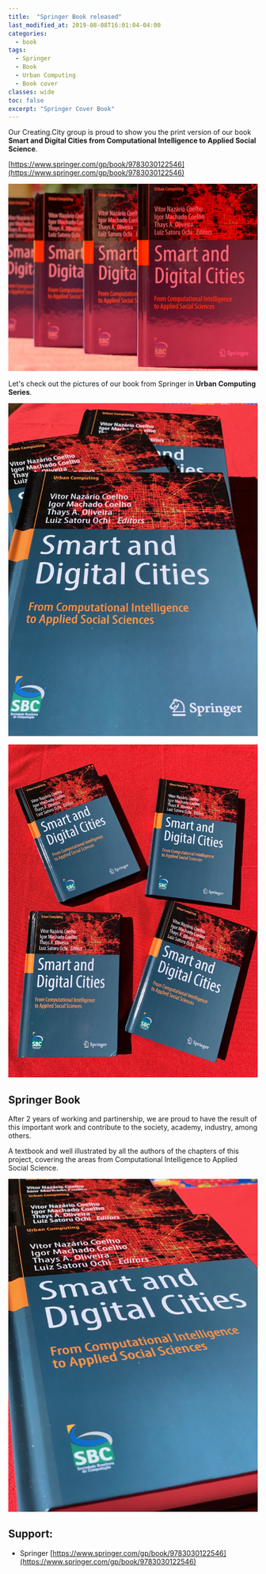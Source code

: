 ```yaml
---
title:  "Springer Book released"
last_modified_at: 2019-08-08T16:01:04-04:00
categories:
  - book
tags:
  - Springer
  - Book
  - Urban Computing
  - Book cover
classes: wide  
toc: false
excerpt: "Springer Cover Book"
---
```


Our Creating.City group is proud to show you the print version of our book **Smart and Digital Cities from Computational Intelligence to Applied Social Science**.

[https://www.springer.com/gp/book/9783030122546](https://www.springer.com/gp/book/9783030122546)

![Book cover](/assets/images/2019_08_bookcover/5.jpg)

Let's check out the pictures of our book  from Springer in **Urban Computing Series**.

![Book cover](/assets/images/2019_08_bookcover/4.jpg)

![Book cover](/assets/images/2019_08_bookcover/1.jpg)

## Springer Book

After 2 years of working and partinership, we are proud to have the result of this important work and contribute to the society, academy, industry, among others.

A textbook and well illustrated by all the authors of the chapters of this project, covering the areas from Computational Intelligence to Applied Social Science.

![Book cover](/assets/images/2019_08_bookcover/2.jpg)

## Support:
- Springer [https://www.springer.com/gp/book/9783030122546](https://www.springer.com/gp/book/9783030122546)
